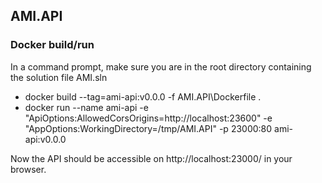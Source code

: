 ## AMI.API

### Docker build/run

In a command prompt, make sure you are in the root directory containing the solution file AMI.sln

* docker build --tag=ami-api:v0.0.0 -f AMI.API\Dockerfile .
* docker run --name ami-api -e "ApiOptions:AllowedCorsOrigins=http://localhost:23600" -e "AppOptions:WorkingDirectory=/tmp/AMI.API" -p 23000:80 ami-api:v0.0.0

Now the API should be accessible on http://localhost:23000/ in your browser.